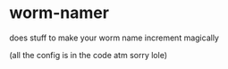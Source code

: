 # worm-namer
does stuff to make your worm name increment magically

(all the config is in the code atm sorry lole)
